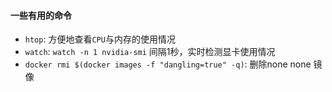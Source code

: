 #### 一些有用的命令
+ `htop`: 方便地查看`CPU`与内存的使用情况
+ `watch`: `watch -n 1 nvidia-smi` 间隔1秒，实时检测显卡使用情况
+ `docker rmi $(docker images -f "dangling=true" -q)`: 删除none none 镜像
